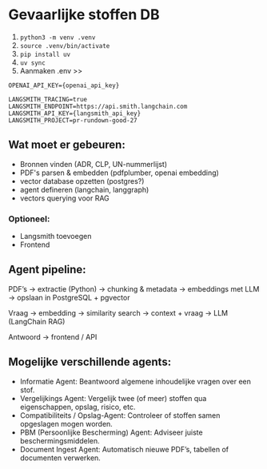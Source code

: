 # Gevaarlijke stoffen DB

1. `python3 -m venv .venv`
2. `source .venv/bin/activate`
3. `pip install uv`
4. `uv sync`
5. Aanmaken .env >>
```
OPENAI_API_KEY={openai_api_key}

LANGSMITH_TRACING=true
LANGSMITH_ENDPOINT=https://api.smith.langchain.com
LANGSMITH_API_KEY={langsmith_api_key}
LANGSMITH_PROJECT=pr-rundown-good-27
```

## Wat moet er gebeuren:

- Bronnen vinden (ADR, CLP, UN-nummerlijst)
- PDF's parsen & embedden (pdfplumber, openai embedding)
- vector database opzetten (postgres?)
- agent defineren (langchain, langgraph)
- vectors querying voor RAG

### Optioneel:
- Langsmith toevoegen
- Frontend


## Agent pipeline:

PDF’s → extractie (Python)
      → chunking & metadata
      → embeddings met LLM
      → opslaan in PostgreSQL + pgvector
      
Vraag → embedding 
      → similarity search
      → context + vraag → LLM (LangChain RAG)
      
Antwoord → frontend / API


## Mogelijke verschillende agents:
- Informatie Agent:
  Beantwoord algemene inhoudelijke vragen over een stof.
- Vergelijkings Agent:
  Vergelijk twee (of meer) stoffen qua eigenschappen, opslag, risico, etc.
- Compatibiliteits / Opslag-Agent:
  Controleer of stoffen samen opgeslagen mogen worden.
- PBM (Persoonlijke Bescherming) Agent:
  Adviseer juiste beschermingsmiddelen.
- Document Ingest Agent:
  Automatisch nieuwe PDF’s, tabellen of documenten verwerken.